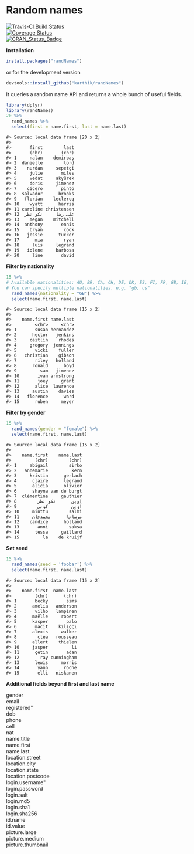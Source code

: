 
# Random names

[![Travis-CI Build Status](https://travis-ci.org/karthik/randNames.png?branch=master)](https://travis-ci.org/karthik/randNames)  
[![Coverage Status](https://coveralls.io/repos/karthik/randNames/badge.svg)](https://coveralls.io/r/karthik/randNames)  
[![CRAN_Status_Badge](http://www.r-pkg.org/badges/version/randNames)](https://cran.r-project.org/package=randNames)




**Installation**


```r
install.packages("randNames")
```

or for the development version  

```r
devtools::install_github("karthik/randNames")
```

It queries a random name API and returns a whole bunch of useful fields. 


```r
library(dplyr)
library(randNames)
20 %>%
  rand_names %>%
  select(first = name.first, last = name.last)
```

```
#> Source: local data frame [20 x 2]
#> 
#>       first        last
#>       (chr)       (chr)
#> 1     nalan    demirbaş
#> 2  danielle        lord
#> 3    nurdan     sepetçi
#> 4     julie       miles
#> 5     vedat     akyürek
#> 6     doris     jimenez
#> 7    cícero       pinto
#> 8  salvador      brooks
#> 9   florian    leclercq
#> 10    wyatt      harris
#> 11 caroline christensen
#> 12  علی رضا     نكو نظر
#> 13    megan    mitchell
#> 14  anthony       ennis
#> 15    bryan        cook
#> 16   jessie      tucker
#> 17      mia        ryan
#> 18     luis     legrand
#> 19   iolene     barbosa
#> 20     line       david
```

__Filter by nationality__


```r
15 %>% 
# Available nationalities: AU, BR, CA, CH, DE, DK, ES, FI, FR, GB, IE, IR, NL, NZ, TR, US
# You can specify multiple nationalities. e.g. "gb, us"
  rand_names(nationality = "GB") %>%  
  select(name.first, name.last)
```

```
#> Source: local data frame [15 x 2]
#> 
#>    name.first name.last
#>         <chr>     <chr>
#> 1       susan hernandez
#> 2      hector   jenkins
#> 3     caitlin    rhodes
#> 4     gregory  jennings
#> 5       vicki    fuller
#> 6   christian    gibson
#> 7       riley   holland
#> 8      ronald      boyd
#> 9         sam   jimenez
#> 10       ivan armstrong
#> 11       joey     grant
#> 12      alice  lawrence
#> 13     austin    davies
#> 14   florence      ward
#> 15      ruben     meyer
```

__Filter by gender__


```r
15 %>% 
  rand_names(gender = "female") %>% 
  select(name.first, name.last)
```

```
#> Source: local data frame [15 x 2]
#> 
#>    name.first    name.last
#>         (chr)        (chr)
#> 1     abigail        sirko
#> 2   annemarie         kern
#> 3     kristin      gerlach
#> 4      claire      legrand
#> 5      alicia      olivier
#> 6      shayna van de burgt
#> 7  clémentine     gauthier
#> 8        آوین      نكو نظر
#> 9        آوین         کوتی
#> 10     minttu        salmi
#> 11     مرسانا      محمدخان
#> 12    candice      holland
#> 13       anni        saksa
#> 14      tessa     gaillard
#> 15         la    de kruijf
```


__Set seed__


```r
15 %>% 
  rand_names(seed = 'foobar') %>% 
  select(name.first, name.last)
```

```
#> Source: local data frame [15 x 2]
#> 
#>    name.first  name.last
#>         (chr)      (chr)
#> 1       becky       sims
#> 2      amelia   anderson
#> 3       vilho   lampinen
#> 4      maëlle     robert
#> 5      kasper       palo
#> 6       macit    kılıççı
#> 7      alexis     walker
#> 8        cléa   rousseau
#> 9      allert    thielen
#> 10     jasper         li
#> 11      çetin       adan
#> 12        ray cunningham
#> 13      lewis     morris
#> 14       yann      roche
#> 15       elli   niskanen
```

__Additional fields beyond first and last name__

gender  
email  
registered"        
dob  
phone  
cell  
nat  
name.title  
name.first       
name.last  
location.street  
location.city  
location.state  
location.postcode  
login.username"    
login.password  
login.salt  
login.md5  
login.sha1  
login.sha256  
id.name  
id.value  
picture.large  
picture.medium     
picture.thumbnail  
